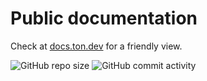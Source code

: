 # Public documentation
Check at [docs.ton.dev](https://docs.ton.dev) for a friendly view.

<img alt="GitHub repo size" src="https://img.shields.io/github/repo-size/tonlabs/public_documentation">&nbsp;<img alt="GitHub commit activity" src="https://img.shields.io/github/commit-activity/m/tonlabs/public_documentation">
